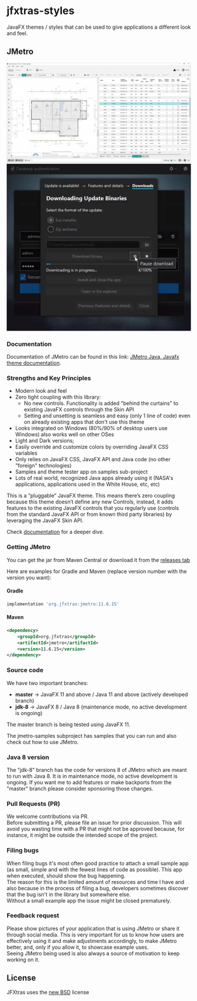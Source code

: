 jfxtras-styles
==============

JavaFX themes / styles that can be used to give applications a different look and feel.


## JMetro
![Sample CAD app using JMetro](./Hero-model-view-1024x555(2).png)
![Sample DansoftOnwer FXTaskbarProgressBar](./JMetroSample-DansoftOwner_FXTaskbarProgressBar.jpg)

### Documentation 
Documentation of JMetro can be found in this link: [JMetro Java, Javafx theme documentation](https://pixelduke.com/java-javafx-theme-jmetro).  

### Strengths and Key Principles
* Modern look and feel
* Zero tight coupling with this library:
    * No new controls. Functionality is added "behind the curtains" to existing JavaFX controls through the Skin API
    * Setting and unsetting is seamless and easy (only 1 line of code) even on already existing apps that don't use this theme
* Looks integrated on Windows (80%/90% of desktop users use Windows) also works well on other OSes
* Light and Dark versions;
* Easily override and customize colors by overriding JavaFX CSS variables
* Only relies on JavaFX CSS, JavaFX API and Java code (no other "foreign" technologies)
* Samples and theme tester app on samples sub-project
* Lots of real world, recognized Java apps already using it (NASA's applications, applications used in the White House, etc, etc)

This is a “pluggable” JavaFX theme. This means there’s zero coupling because this theme doesn’t define any new Controls,
instead, it adds features to the existing JavaFX controls that you regularly use (controls from the standard JavaFX API or from known
third party libraries) by leveraging the JavaFX Skin API.

Check [documentation](https://pixelduke.com/java-javafx-theme-jmetro) for a deeper dive.

### Getting JMetro
You can get the jar from Maven Central or download it from the [releases tab](https://github.com/JFXtras/jfxtras-styles/releases)  

Here are examples for Gradle and Maven (replace version number with the version you want):

#### Gradle
```groovy
implementation 'org.jfxtras:jmetro:11.6.15'
```

#### Maven
```xml
<dependency>
    <groupId>org.jfxtras</groupId>
    <artifactId>jmetro</artifactId>
    <version>11.6.15</version>
</dependency>
```

### Source code
We have two important branches:

* **master** -> JavaFX 11 and above / Java 11 and above (actively developed branch)
* **jdk-8** -> JavaFX 8 / Java 8 (maintenance mode, no active development is ongoing) 

The master branch is being tested using JavaFX 11.

The jmetro-samples subproject has samples that you can run and also check out how to use JMetro.

### Java 8 version
The "jdk-8" branch has the code for versions 8 of JMetro which are meant to run with Java 8. It is in maintenance mode, 
no active development is ongoing. If you want me to add features or make backports from the "master" branch please consider
sponsoring those changes.

### Pull Requests (PR)
We welcome contributions via PR.  
Before submitting a PR, please file an issue for prior discussion. This will avoid you wasting time with a PR that
might not be approved because, for instance, it might be outside the intended scope of the project.

### Filing bugs
When filing bugs it's most often good practice to attach a small sample app (as small, simple and with the fewest lines of code as possible). This app when executed, should show the bug happening.  
The reason for this is the limited amount of resources and time I have and also because in the process of filing a bug, developers sometimes discover that the bug isn't in the library but somewhere else.   
Without a small example app the issue might be closed prematurely.  

### Feedback request
Please show pictures of your application that is using JMetro or share it through social media. This is very important for us
to know how users are effectively using it and make adjustments accordingly, to make JMetro better, and, only if you allow it, to showcase example uses.    
Seeing JMetro being used is also always a source of motivation to keep working on it.

## License
JFXtras uses the [new BSD](http://en.wikipedia.org/wiki/BSD_licenses#3-clause_license_.28.22Revised_BSD_License.22.2C_.22New_BSD_License.22.2C_or_.22Modified_BSD_License.22.29) license

